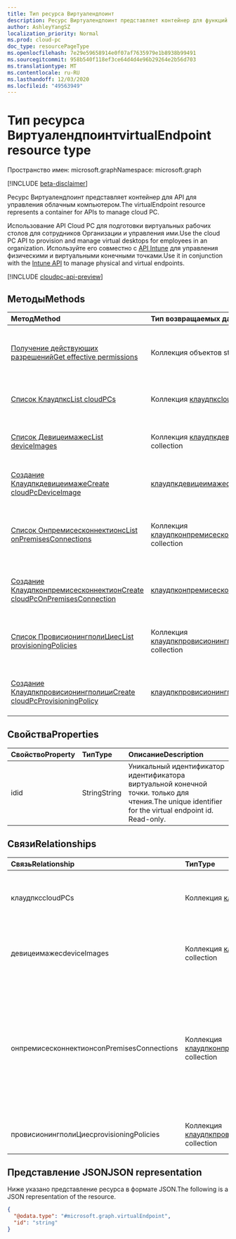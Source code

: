 ```yaml
---
title: Тип ресурса Виртуалендпоинт
description: Ресурс Виртуалендпоинт представляет контейнер для функций управления Cloud PC.
author: AshleyYangSZ
localization_priority: Normal
ms.prod: cloud-pc
doc_type: resourcePageType
ms.openlocfilehash: 7e29e59658914e0f07af7635979e1b8938b99491
ms.sourcegitcommit: 958b540f118ef3ce64d4d4e96b29264e2b56d703
ms.translationtype: MT
ms.contentlocale: ru-RU
ms.lasthandoff: 12/03/2020
ms.locfileid: "49563949"
---
```

# <a name="virtualendpoint-resource-type"></a><span data-ttu-id="35b8d-103">Тип ресурса Виртуалендпоинт</span><span class="sxs-lookup"><span data-stu-id="35b8d-103">virtualEndpoint resource type</span></span>

<span data-ttu-id="35b8d-104">Пространство имен: microsoft.graph</span><span class="sxs-lookup"><span data-stu-id="35b8d-104">Namespace: microsoft.graph</span></span>

[!INCLUDE [beta-disclaimer](../../includes/beta-disclaimer.md)]

<span data-ttu-id="35b8d-105">Ресурс Виртуалендпоинт представляет контейнер для API для управления облачным компьютером.</span><span class="sxs-lookup"><span data-stu-id="35b8d-105">The virtualEndpoint resource represents a container for APIs to manage cloud PC.</span></span>

<span data-ttu-id="35b8d-106">Использование API Cloud PC для подготовки виртуальных рабочих столов для сотрудников Организации и управления ими.</span><span class="sxs-lookup"><span data-stu-id="35b8d-106">Use the cloud PC API to provision and manage virtual desktops for employees in an organization.</span></span> <span data-ttu-id="35b8d-107">Используйте его совместно с [API Intune](../resources/intune-graph-overview.md) для управления физическими и виртуальными конечными точками.</span><span class="sxs-lookup"><span data-stu-id="35b8d-107">Use it in conjunction with the [Intune API](../resources/intune-graph-overview.md) to manage physical and virtual endpoints.</span></span>

[!INCLUDE [cloudpc-api-preview](../../includes/cloudpc-api-preview.md)]
## <a name="methods"></a><span data-ttu-id="35b8d-108">Методы</span><span class="sxs-lookup"><span data-stu-id="35b8d-108">Methods</span></span>

|<span data-ttu-id="35b8d-109">Метод</span><span class="sxs-lookup"><span data-stu-id="35b8d-109">Method</span></span>|<span data-ttu-id="35b8d-110">Тип возвращаемых данных</span><span class="sxs-lookup"><span data-stu-id="35b8d-110">Return type</span></span>|<span data-ttu-id="35b8d-111">Описание</span><span class="sxs-lookup"><span data-stu-id="35b8d-111">Description</span></span>|
|:---|:---|:---|
|[<span data-ttu-id="35b8d-112">Получение действующих разрешений</span><span class="sxs-lookup"><span data-stu-id="35b8d-112">Get effective permissions</span></span>](../api/virtualendpoint-geteffectivepermissions.md)|<span data-ttu-id="35b8d-113">Коллекция объектов string</span><span class="sxs-lookup"><span data-stu-id="35b8d-113">String collection</span></span>|<span data-ttu-id="35b8d-114">Просмотр действующих разрешений текущего пользователя, прошедшего проверку подлинности.</span><span class="sxs-lookup"><span data-stu-id="35b8d-114">View the effective permissions of the currently authenticated user.</span></span>|
|[<span data-ttu-id="35b8d-115">Список Клаудпкс</span><span class="sxs-lookup"><span data-stu-id="35b8d-115">List cloudPCs</span></span>](../api/virtualendpoint-list-cloudpcs.md)|<span data-ttu-id="35b8d-116">Коллекция [клаудпк](../resources/cloudpc.md)</span><span class="sxs-lookup"><span data-stu-id="35b8d-116">[cloudPC](../resources/cloudpc.md) collection</span></span>|<span data-ttu-id="35b8d-117">Список свойств и связей объектов [клаудпк](../resources/cloudpc.md) .</span><span class="sxs-lookup"><span data-stu-id="35b8d-117">List properties and relationships of the [cloudPC](../resources/cloudpc.md) objects.</span></span>|
|[<span data-ttu-id="35b8d-118">Список Девицеимажес</span><span class="sxs-lookup"><span data-stu-id="35b8d-118">List deviceImages</span></span>](../api/virtualendpoint-list-deviceimages.md)|<span data-ttu-id="35b8d-119">Коллекция [клаудпкдевицеимаже](../resources/cloudpcdeviceimage.md)</span><span class="sxs-lookup"><span data-stu-id="35b8d-119">[cloudPcDeviceImage](../resources/cloudpcdeviceimage.md) collection</span></span>|<span data-ttu-id="35b8d-120">Перечисление свойств и связей объектов [клаудпкдевицеимаже](../resources/cloudpcdeviceimage.md) .</span><span class="sxs-lookup"><span data-stu-id="35b8d-120">List the properties and relationships of [cloudPcDeviceImage](../resources/cloudpcdeviceimage.md) objects.</span></span>|
|[<span data-ttu-id="35b8d-121">Создание Клаудпкдевицеимаже</span><span class="sxs-lookup"><span data-stu-id="35b8d-121">Create cloudPcDeviceImage</span></span>](../api/virtualendpoint-post-deviceimages.md)|[<span data-ttu-id="35b8d-122">клаудпкдевицеимаже</span><span class="sxs-lookup"><span data-stu-id="35b8d-122">cloudPcDeviceImage</span></span>](../resources/cloudpcdeviceimage.md)|<span data-ttu-id="35b8d-123">Создание нового объекта [клаудпкдевицеимаже](../resources/cloudpcdeviceimage.md) .</span><span class="sxs-lookup"><span data-stu-id="35b8d-123">Create a new [cloudPcDeviceImage](../resources/cloudpcdeviceimage.md) object.</span></span>|
|[<span data-ttu-id="35b8d-124">Список Онпремисесконнектионс</span><span class="sxs-lookup"><span data-stu-id="35b8d-124">List onPremisesConnections</span></span>](../api/virtualendpoint-list-onpremisesconnections.md)|<span data-ttu-id="35b8d-125">Коллекция [клаудпконпремисесконнектион](../resources/cloudpconpremisesconnection.md)</span><span class="sxs-lookup"><span data-stu-id="35b8d-125">[cloudPcOnPremisesConnection](../resources/cloudpconpremisesconnection.md) collection</span></span>|<span data-ttu-id="35b8d-126">Список свойств и связей объектов [клаудпконпремисесконнектион](../resources/cloudpconpremisesconnection.md) .</span><span class="sxs-lookup"><span data-stu-id="35b8d-126">List properties and relationships of the [cloudPcOnPremisesConnection](../resources/cloudpconpremisesconnection.md) objects.</span></span>|
|[<span data-ttu-id="35b8d-127">Создание Клаудпконпремисесконнектион</span><span class="sxs-lookup"><span data-stu-id="35b8d-127">Create cloudPcOnPremisesConnection</span></span>](../api/virtualendpoint-post-onpremisesconnections.md)|[<span data-ttu-id="35b8d-128">клаудпконпремисесконнектион</span><span class="sxs-lookup"><span data-stu-id="35b8d-128">cloudPcOnPremisesConnection</span></span>](../resources/cloudpconpremisesconnection.md)|<span data-ttu-id="35b8d-129">Создание нового объекта [клаудпконпремисесконнектион](../resources/cloudpconpremisesconnection.md) .</span><span class="sxs-lookup"><span data-stu-id="35b8d-129">Create a new [cloudPcOnPremisesConnection](../resources/cloudpconpremisesconnection.md) object.</span></span>|
|[<span data-ttu-id="35b8d-130">Список ПровисионингполиЦиес</span><span class="sxs-lookup"><span data-stu-id="35b8d-130">List provisioningPolicies</span></span>](../api/virtualendpoint-list-provisioningpolicies.md)|<span data-ttu-id="35b8d-131">Коллекция [клаудпкпровисионингполици](../resources/cloudpcprovisioningpolicy.md)</span><span class="sxs-lookup"><span data-stu-id="35b8d-131">[cloudPcProvisioningPolicy](../resources/cloudpcprovisioningpolicy.md) collection</span></span>|<span data-ttu-id="35b8d-132">Список свойств и связей объектов [клаудпкпровисионингполици](../resources/cloudpcprovisioningpolicy.md) .</span><span class="sxs-lookup"><span data-stu-id="35b8d-132">List properties and relationships of the [cloudPcProvisioningPolicy](../resources/cloudpcprovisioningpolicy.md) objects.</span></span>|
|[<span data-ttu-id="35b8d-133">Создание Клаудпкпровисионингполици</span><span class="sxs-lookup"><span data-stu-id="35b8d-133">Create cloudPcProvisioningPolicy</span></span>](../api/virtualendpoint-post-provisioningpolicies.md)|[<span data-ttu-id="35b8d-134">клаудпкпровисионингполици</span><span class="sxs-lookup"><span data-stu-id="35b8d-134">cloudPcProvisioningPolicy</span></span>](../resources/cloudpcprovisioningpolicy.md)|<span data-ttu-id="35b8d-135">Создание нового объекта [клаудпкпровисионингполици](../resources/cloudpcprovisioningpolicy.md) .</span><span class="sxs-lookup"><span data-stu-id="35b8d-135">Create a new [cloudPcProvisioningPolicy](../resources/cloudpcprovisioningpolicy.md) object.</span></span>|

## <a name="properties"></a><span data-ttu-id="35b8d-136">Свойства</span><span class="sxs-lookup"><span data-stu-id="35b8d-136">Properties</span></span>

|<span data-ttu-id="35b8d-137">Свойство</span><span class="sxs-lookup"><span data-stu-id="35b8d-137">Property</span></span>|<span data-ttu-id="35b8d-138">Тип</span><span class="sxs-lookup"><span data-stu-id="35b8d-138">Type</span></span>|<span data-ttu-id="35b8d-139">Описание</span><span class="sxs-lookup"><span data-stu-id="35b8d-139">Description</span></span>|
|:---|:---|:---|
|<span data-ttu-id="35b8d-140">id</span><span class="sxs-lookup"><span data-stu-id="35b8d-140">id</span></span>|<span data-ttu-id="35b8d-141">String</span><span class="sxs-lookup"><span data-stu-id="35b8d-141">String</span></span>|<span data-ttu-id="35b8d-142">Уникальный идентификатор идентификатора виртуальной конечной точки. только для чтения.</span><span class="sxs-lookup"><span data-stu-id="35b8d-142">The unique identifier for the virtual endpoint id. Read-only.</span></span>|

## <a name="relationships"></a><span data-ttu-id="35b8d-143">Связи</span><span class="sxs-lookup"><span data-stu-id="35b8d-143">Relationships</span></span>

|<span data-ttu-id="35b8d-144">Связь</span><span class="sxs-lookup"><span data-stu-id="35b8d-144">Relationship</span></span>|<span data-ttu-id="35b8d-145">Тип</span><span class="sxs-lookup"><span data-stu-id="35b8d-145">Type</span></span>|<span data-ttu-id="35b8d-146">Описание</span><span class="sxs-lookup"><span data-stu-id="35b8d-146">Description</span></span>|
|:---|:---|:---|
|<span data-ttu-id="35b8d-147">клаудпкс</span><span class="sxs-lookup"><span data-stu-id="35b8d-147">cloudPCs</span></span>|<span data-ttu-id="35b8d-148">Коллекция [клаудпк](../resources/cloudpc.md)</span><span class="sxs-lookup"><span data-stu-id="35b8d-148">[cloudPC](../resources/cloudpc.md) collection</span></span>|<span data-ttu-id="35b8d-149">Облачные управляемые виртуальные рабочие столы.</span><span class="sxs-lookup"><span data-stu-id="35b8d-149">Cloud managed virtual desktops.</span></span>|
|<span data-ttu-id="35b8d-150">девицеимажес</span><span class="sxs-lookup"><span data-stu-id="35b8d-150">deviceImages</span></span>|<span data-ttu-id="35b8d-151">Коллекция [клаудпкдевицеимаже](../resources/cloudpcdeviceimage.md)</span><span class="sxs-lookup"><span data-stu-id="35b8d-151">[cloudPcDeviceImage](../resources/cloudpcdeviceimage.md) collection</span></span>|<span data-ttu-id="35b8d-152">Ресурс Image (изображение) на облачном компьютере.</span><span class="sxs-lookup"><span data-stu-id="35b8d-152">The image resource on cloud PC.</span></span>|
|<span data-ttu-id="35b8d-153">онпремисесконнектионс</span><span class="sxs-lookup"><span data-stu-id="35b8d-153">onPremisesConnections</span></span>|<span data-ttu-id="35b8d-154">Коллекция [клаудпконпремисесконнектион](../resources/cloudpconpremisesconnection.md)</span><span class="sxs-lookup"><span data-stu-id="35b8d-154">[cloudPcOnPremisesConnection](../resources/cloudpconpremisesconnection.md) collection</span></span>|<span data-ttu-id="35b8d-155">Определенная коллекция сведений о ресурсах Azure, которую можно использовать для установки локальной сети для облачных компьютеров.</span><span class="sxs-lookup"><span data-stu-id="35b8d-155">A defined collection of Azure resource information that can be used to establish on-premises network connectivity for cloud PCs.</span></span>|
|<span data-ttu-id="35b8d-156">провисионингполиЦиес</span><span class="sxs-lookup"><span data-stu-id="35b8d-156">provisioningPolicies</span></span>|<span data-ttu-id="35b8d-157">Коллекция [клаудпкпровисионингполици](../resources/cloudpcprovisioningpolicy.md)</span><span class="sxs-lookup"><span data-stu-id="35b8d-157">[cloudPcProvisioningPolicy](../resources/cloudpcprovisioningpolicy.md) collection</span></span>|<span data-ttu-id="35b8d-158">политика подготовки облачных ПК.</span><span class="sxs-lookup"><span data-stu-id="35b8d-158">cloud PC provisioning policy.</span></span>|

## <a name="json-representation"></a><span data-ttu-id="35b8d-159">Представление JSON</span><span class="sxs-lookup"><span data-stu-id="35b8d-159">JSON representation</span></span>

<span data-ttu-id="35b8d-160">Ниже указано представление ресурса в формате JSON.</span><span class="sxs-lookup"><span data-stu-id="35b8d-160">The following is a JSON representation of the resource.</span></span>
<!-- {
  "blockType": "resource",
  "keyProperty": "id",
  "@odata.type": "microsoft.graph.virtualEndpoint",
  "baseType": "",
  "openType": false
}
-->

``` json
{
  "@odata.type": "#microsoft.graph.virtualEndpoint",
  "id": "string"
}
```
